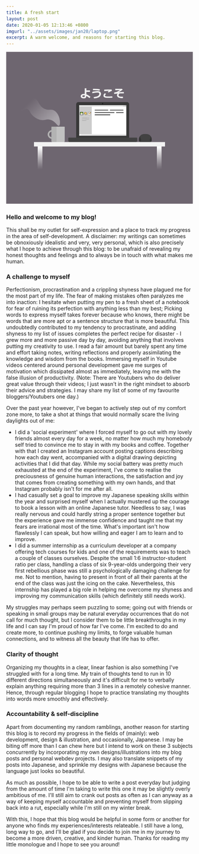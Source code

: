 ```yaml
---
title: A fresh start
layout: post
date: 2020-01-05 12:13:46 +0800
imgurl: "../assets/images/jan20/laptop.png"
excerpt: A warm welcome, and reasons for starting this blog.
---
```


<div class="post-img"><img src="/assets/images/jan20/laptop.png" /></div>
<!-- ![image](/assets/images/jan20/laptop.png) -->

<h3>Hello and welcome to my blog!</h3>
 This shall be my outlet for self-expression and a place to track my progress in the area of self-development. A disclaimer: my writings can sometimes be obnoxiously idealistic and very, very personal, which is also precisely what I hope to achieve through this blog: to be unafraid of revealing my honest thoughts and feelings and to always be in touch with what makes me human.

<h3>A challenge to myself</h3>
Perfectionism, procrastination and a crippling shyness have plagued me for the most part of my life. The fear of making mistakes often paralyzes me into inaction: I hesitate when putting my pen to a fresh sheet of a notebook for fear of ruining its perfection with anything less than my best; Picking words to express myself takes forever because who knows, there might be words that are more apt or a sentence structure that is more beautiful. This undoubtedly contributed to my tendency to procrastinate, and adding shyness to my list of issues completes the perfect recipe for disaster - I grew more and more passive day by day, avoiding anything that involves putting my creativity to use. I read a fair amount but barely spent any time and effort taking notes, writing reflections and properly assimilating the knowledge and wisdom from the books. Immersing myself in Youtube videos centered around personal development gave me surges of motivation which dissipated almost as immediately, leaving me with the false illusion of productivity. (Note: There are Youtubers who do deliver great value through their videos; I just wasn't in the right mindset to absorb their advice and strategies. I may share my list of some of my favourite bloggers/Youtubers one day.)

Over the past year however, I've began to actively step out of my comfort zone more, to take a shot at things that would normally scare the living daylights out of me:

- I did a 'social experiment' where I forced myself to go out with my lovely friends almost every day for a week, no matter how much my homebody self tried to convince me to stay in with my books and coffee. Together with that I created an Instagram account posting captions describing how each day went, accompanied with a digital drawing depicting activities that I did that day. While my social battery was pretty much exhausted at the end of the experiment, I've come to realise the preciousness of genuine human interactions, the satisfaction and joy that comes from creating something with my own hands, and that Instagram probably isn't for me after all.
- I had casually set a goal to improve my Japanese speaking skills within the year and surprised myself when I actually mustered up the courage to book a lesson with an online Japanese tutor. Needless to say, I was really nervous and could hardly string a proper sentence together but the experience gave me immense confidence and taught me that my fears are irrational most of the time. What's important isn't how flawlessly I can speak, but how willing and eager I am to learn and to improve.
- I did a summer internship as a curriculum developer at a company offering tech courses for kids and one of the requirements was to teach a couple of classes ourselves. Despite the small 1:6 instructor-student ratio per class, handling a class of six 9-year-olds undergoing their very first rebellious phase was still a psychologically damaging challenge for me. Not to mention, having to present in front of all their parents at the end of the class was just the icing on the cake. Nevertheless, this internship has played a big role in helping me overcome my shyness and improving my communication skills (which definitely still needs work).

My struggles may perhaps seem puzzling to some; going out with friends or speaking in small groups may be natural everyday occurrences that do not call for much thought, but I consider them to be little breakthroughs in my life and I can say I'm proud of how far I've come. I'm excited to do and create more, to continue pushing my limits, to forge valuable human connections, and to witness all the beauty that life has to offer.

<h3>Clarity of thought</h3>
Organizing my thoughts in a clear, linear fashion is also something I've struggled with for a long time. My train of thoughts tend to run in 10 different directions simultaneously and it's difficult for me to verbally explain anything requiring more than 3 lines in a remotely cohesive manner. Hence, through regular blogging I hope to practice translating my thoughts into words more smoothly and effectively.

<h3>Accountability & self-discipline</h3>
Apart from documenting my random ramblings, another reason for starting this blog is to record my progress in the fields of (mainly): web development, design & illustration, and occasionally, Japanese. I may be biting off more than I can chew here but I intend to work on these 3 subjects concurrently by incorporating my own designs/illustrations into my blog posts and personal webdev projects. I may also translate snippets of my posts into Japanese, and sprinkle my designs with Japanese because the language just looks so beautiful.

As much as possible, I hope to be able to write a post everyday but judging from the amount of time I'm taking to write this one it may be slightly overly ambitious of me. I'll still aim to crank out posts as often as I can anyway as a way of keeping myself accountable and preventing myself from slipping back into a rut, especially while I'm still on my winter break.

With this, I hope that this blog would be helpful in some form or another for anyone who finds my experiences/interests relateable. I still have a long, long way to go, and I'll be glad if you decide to join me in my journey to become a more driven, creative, and kinder human. Thanks for reading my little monologue and I hope to see you around!

<!-- images -->
